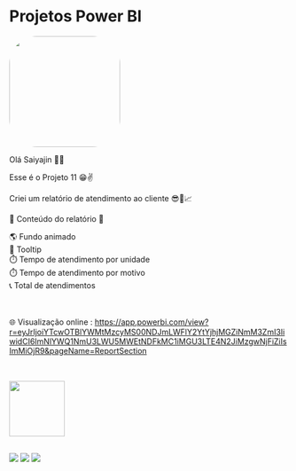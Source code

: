 # Projetos Power BI

<img width="200" height="200" align="center" style="border-radius:50px;" src="https://gifimage.net/wp-content/uploads/2017/06/vegeta-gif-13.gif" />

Olá Saiyajin 👊💥

Esse é o Projeto 11 😁✌️

Criei um relatório de atendimento ao cliente 😎📱📈

📄 Conteúdo do relatório 📄

🌎 Fundo animado <br>
📔 Tooltip <br>
⏱️ Tempo de atendimento por unidade <br>
⏱️ Tempo de atendimento por motivo <br>
📞 Total de atendimentos <br>

<br><br>
🌐 Visualização online : 
https://app.powerbi.com/view?r=eyJrIjoiYTcwOTBlYWMtMzcyMS00NDJmLWFlY2YtYjhjMGZiNmM3ZmI3IiwidCI6ImNlYWQ1NmU3LWU5MWEtNDFkMC1iMGU3LTE4N2JiMzgwNjFiZiIsImMiOjR9&pageName=ReportSection

##

<div style="display: inline_block"><br>
  <img width="100" height="100" align="center" src="https://cdn.iconscout.com/icon/free/png-64/power-bi-3244521-2701891.png" />  
</div>

  ##
 
<div> 
  <a href="https://www.youtube.com/channel/UC6aR2nPTkD6GECmEjQBEWtQ" target="_blank"><img src="https://img.shields.io/badge/YouTube-FF0000?style=for-the-badge&logo=youtube&logoColor=white" target="_blank"></a>
  <a href = "mailto:sayajinsql@outlook.com"><img src="https://img.shields.io/badge/Microsoft_Outlook-0078D4?style=for-the-badge&logo=microsoft-outlook&logoColor=white" target="_blank"></a>
  <a href="https://www.linkedin.com/in/jvnogueiraa" target="_blank"><img src="https://img.shields.io/badge/-LinkedIn-%230077B5?style=for-the-badge&logo=linkedin&logoColor=white" target="_blank"></a> 

 
</div>
